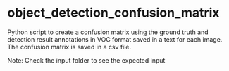 # object_detection_confusion_matrix
Python script to create a confusion matrix using the ground truth and detection result annotations in VOC format saved in a text for each image. The confusion matrix is saved in a csv file.

Note: Check the input folder to see the expected input
